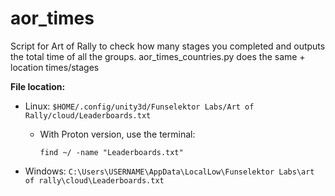 # aor_times

Script for Art of Rally to check how many stages you completed and outputs the total time of all the groups.
aor_times_countries.py does the same + location times/stages

**File location:**
- Linux: `$HOME/.config/unity3d/Funselektor Labs/Art of Rally/cloud/Leaderboards.txt`
  - With Proton version, use the terminal:
    ```
    find ~/ -name "Leaderboards.txt"
    ```

- Windows: `C:\Users\USERNAME\AppData\LocalLow\Funselektor Labs\art of rally\cloud\Leaderboards.txt`
